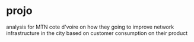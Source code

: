 # projo
analysis for MTN cote d'voire on how they going to improve network infrastructure in the city based on customer consumption on their product
